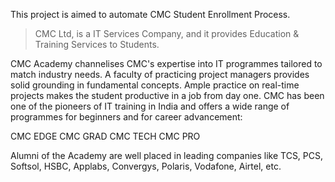 This project is aimed to automate CMC Student Enrollment Process.



> CMC Ltd, is a IT Services Company, and it provides Education & Training Services to Students.

CMC Academy channelises CMC's expertise into IT programmes tailored to match industry needs. A faculty of practicing project managers provides solid grounding in fundamental concepts. Ample practice on real-time projects makes the student productive in a job from day one. CMC has been one of the pioneers of IT training in India and offers a wide range of programmes for beginners and for career advancement:

CMC EDGE
CMC GRAD
CMC TECH
CMC PRO

Alumni of the Academy are well placed in leading companies like TCS, PCS, Softsol, HSBC, Applabs, Convergys, Polaris, Vodafone, Airtel, etc.

